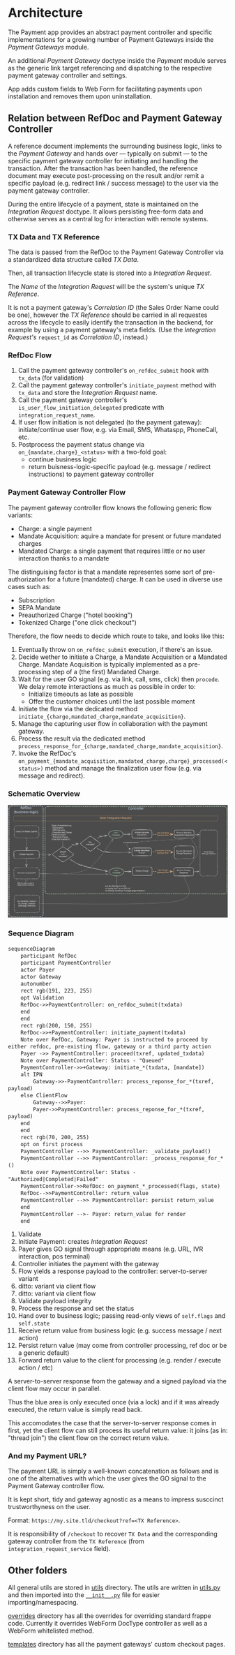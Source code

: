 # Architecture

The Payment app provides an abstract payment controller and specific implementations for a growing number of Payment Gateways inside the _Payment Gateways_ module.

An additional _Payment Gateway_ doctype inside the _Payment_ module serves as the generic link target referencing and dispatching to the respective payment gateway controller and settings.

App adds custom fields to Web Form for facilitating payments upon installation and removes them upon uninstallation.

## Relation between RefDoc and Payment Gateway Controller

A reference document implements the surrounding business logic, links to the _Payment Gateway_ and hands over &mdash; typically on submit &mdash; to the specific payment gateway controller for initiating and handling the transaction.
After the transaction has been handled, the reference document may execute post-processing on the result and/or remit a specific payload (e.g. redirect link / success message) to the user via the payment gateway controller.

During the entire lifecycle of a payment, state is maintained on the _Integration Request_ doctype. It allows persisting free-form data and otherwise serves as a central log for interaction with remote systems.

### TX Data and TX Reference

The data is passed from the RefDoc to the Payment Gateway Controller via a standardized data structure called _TX Data_.

Then, all transaction lifecycle state is stored into a _Integration Request_.

The _Name_ of the _Integration Request_ will be the system's unique _TX Reference_.

It is not a payment gateway's _Correlation ID_ (the Sales Order Name could be one), however the _TX Reference_ should be carried in all requestes across the lifecycle to easily identify the transaction in the backend,
for example by using a payment gateway's meta fields. (Use the _Integration Request's_ `request_id` as _Correlation ID_, instead.)

### RefDoc Flow

1. Call the payment gateway controller's `on_refdoc_submit` hook with `tx_data` (for validation)
2. Call the payment gateway controller's `initiate_payment` method with `tx_data` and store the _Integration Request_ name.
3. Call the payment gateway controller's `is_user_flow_initiation_delegated` predicate with `integration_request_name`.
4. If user flow initiation is not delegated (to the payment gateway): initiate/continue user flow, e.g. via Email, SMS, Whataspp, PhoneCall, etc.
5. Postprocess the payment status change via `on_{mandate,charge}_<status>` with a two-fold goal:
   - continue business logic
   - return buisness-logic-specific payload (e.g. message / redirect instructions) to payment gateway controller

### Payment Gateway Controller Flow

The payment gateway controller flow knows the following generic flow variants:

- Charge: a single payment
- Mandate Acquisition: aquire a mandate for present or future mandated charges
- Mandated Charge: a single payment that requires little or no user interaction thanks to a mandate

The distinguising factor is that a mandate representes some sort of pre-authorization for a future (mandated) charge. It can be used in diverse use cases such as:

- Subscription
- SEPA Mandate
- Preauthorized Charge ("hotel booking")
- Tokenized Charge ("one click checkout")

Therefore, the flow needs to decide which route to take, and looks like this:

1. Eventually throw on `on_refdoc_submit` execution, if there's an issue.
2. Decide wether to initiate a Charge, a Mandate Acquisition or a Mandated Charge. Mandate Acquisition is typically implemented as a pre-processing step of a (the first) Mandated Charge.
3. Wait for the user GO signal (e.g. via link, call, sms, click) then `procede`. We delay remote interactions as much as possible in order to:
   - Initialize timeouts as late as possible
   - Offer the customer choices until the last possible moment
4. Initiate the flow via the dedicated method `initiate_{charge,mandated_charge,mandate_acquisition}`.
5. Manage the capturing user flow in collaboration with the payment gateway.
6. Process the result via the dedicated method `process_response_for_{charge,mandated_charge,mandate_acquisition}`.
7. Invoke the RefDoc's `on_payment_{mandate_acquisition,mandated_charge,charge}_processed(<status>)` method and manage the finalization user flow (e.g. via message and redirect).

### Schematic Overview

[![Schematic Overview](./overview.svg "Schematic Overview")](https://excalidraw.com/#json=O5_Mnthd9TgTQVnwaIT9J,iegjpeWt7u-kqxz-6JqUjg)

### Sequence Diagram

```mermaid
sequenceDiagram
    participant RefDoc
    participant PaymentController
    actor Payer
    actor Gateway
    autonumber
    rect rgb(191, 223, 255)
    opt Validation
    RefDoc->>PaymentController: on_refdoc_submit(txdata)
    end
    end
    rect rgb(200, 150, 255)
    RefDoc->>+PaymentController: initiate_payment(txdata)
    Note over RefDoc, Gateway: Payer is instructed to proceed by either refdoc, pre-existing flow, gateway or a third party action
    Payer ->> PaymentController: proceed(txref, updated_txdata)
    Note over PaymentController: Status - "Queued"
    PaymentController->>+Gateway: initiate_*(txdata, [mandate])
    alt IPN
        Gateway->>-PaymentController: process_reponse_for_*(txref, payload)
    else ClientFlow
        Gateway-->>Payer: 
        Payer->>PaymentController: process_reponse_for_*(txref, payload)
    end
    end
    rect rgb(70, 200, 255)
    opt on first process
    PaymentController -->> PaymentController: _validate_payload()
    PaymentController -->> PaymentController: _process_response_for_*()
    Note over PaymentController: Status - "Authorized|Completed|Failed"
    PaymentController->>RefDoc: on_payment_*_processed(flags, state)
    RefDoc-->>PaymentController: return_value
    PaymentController -->> PaymentController: persist return_value
    end
    PaymentController -->- Payer: return_value for render
    end
```

1. Validate
2. Initiate Payment: creates _Integration Request_
3. Payer gives GO signal through appropriate means (e.g. URL, IVR interaction, pos terminal)
4. Controller initiates the payment with the gateway
5. Flow yields a response payload to the controller: server-to-server variant
6. ditto: variant via client flow
7. ditto: variant via client flow
8. Validate payload integrity
9. Process the response and set the status
10. Hand over to business logic; passing read-only views of `self.flags` and `self.state`
11. Receive return value from business logic (e.g. success message / next action)
12. Persist return value (may come from controller processing, ref doc or be a generic default)
13. Forward return value to the client for processing (e.g. render / execute action / etc)

A server-to-server response from the gateway and a signed payload via the client flow may occur in parallel.

Thus the blue area is only executed once (via a lock) and if it was already executed, the return value is simply read back.

This accomodates the case that the server-to-server response comes in first, yet the client flow can still process its useful return value:
it joins (as in: "thread join") the client flow on the correct return value.

### And my Payment URL?

The payment URL is simply a well-known concatenation as follows and is one of the alternatives with which the user gives the GO signal to the Payment Gateway controller flow.

It is kept short, tidy and gateway agnostic as a means to impress susccinct trustworthyness on the user.

Format: `https://my.site.tld/checkout?ref=<TX Reference>`.

It is responsibility of `/checkout` to recover `TX Data` and the corresponding gateway controller from the `TX Reference` (from `integration_request_service` field).

## Other folders

All general utils are stored in [utils](payments/utils) directory. The utils are written in [utils.py](payments/utils/utils.py) and then imported into the [`__init__.py`](payments/utils/__init__.py) file for easier importing/namespacing.

[overrides](payments/overrides) directory has all the overrides for overriding standard frappe code. Currently it overrides WebForm DocType controller as well as a WebForm whitelisted method.

[templates](payments/templates) directory has all the payment gateways' custom checkout pages.

